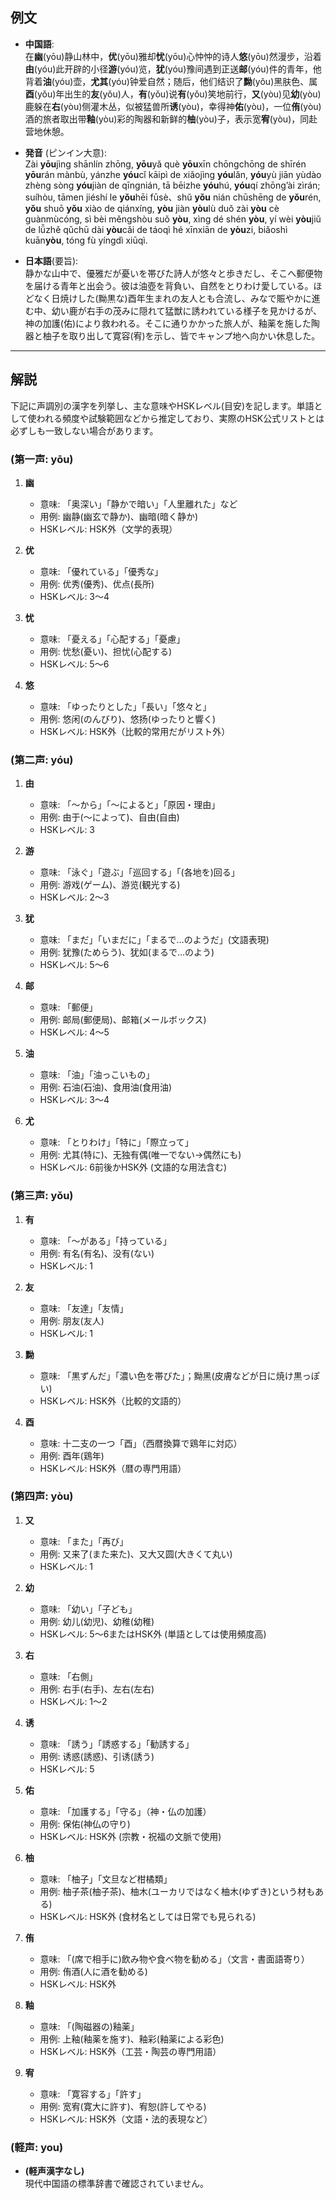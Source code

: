 ## 例文
* **中国語**:  
  在**幽**(yōu)静山林中，**优**(yōu)雅却**忧**(yōu)心忡忡的诗人**悠**(yōu)然漫步，沿着**由**(yóu)此开辟的小径**游**(yóu)览，**犹**(yóu)豫间遇到正送**邮**(yóu)件的青年，他背着**油**(yóu)壶，**尤其**(yóu)钟爱自然；随后，他们结识了**黝**(yǒu)黑肤色、属**酉**(yǒu)年出生的**友**(yǒu)人，**有**(yǒu)说**有**(yǒu)笑地前行，**又**(yòu)见**幼**(yòu)鹿躲在**右**(yòu)侧灌木丛，似被猛兽所**诱**(yòu)，幸得神**佑**(yòu)，一位**侑**(yòu)酒的旅者取出带**釉**(yòu)彩的陶器和新鲜的**柚**(yòu)子，表示宽**宥**(yòu)，同赴营地休憩。

* **発音** (ピンイン大意):  
  Zài **yōu**jìng shānlín zhōng, **yōu**yǎ què **yōu**xīn chōngchōng de shīrén **yōu**rán mànbù, yánzhe **yóu**cǐ kāipì de xiǎojìng **yóu**lǎn, **yóu**yù jiān yùdào zhèng sòng **yóu**jiàn de qīngnián, tā bēizhe **yóu**hú, **yóu**qí zhōng’ài zìrán; suíhòu, tāmen jiéshí le **yǒu**hēi fūsè、shǔ **yǒu** nián chūshēng de **yǒu**rén, **yǒu** shuō **yǒu** xiào de qiánxíng, **yòu** jiàn **yòu**lù duǒ zài **yòu** cè guànmùcóng, sì bèi měngshòu suǒ **yòu**, xìng dé shén **yòu**, yí wèi **yòu**jiǔ de lǚzhě qǔchū dài **yòu**cǎi de táoqì hé xīnxiān de **yòu**zi, biǎoshì kuān**yòu**, tóng fù yíngdì xiūqì.  

* **日本語**(要旨):  
  静かな山中で、優雅だが憂いを帯びた詩人が悠々と歩きだし、そこへ郵便物を届ける青年と出会う。彼は油壺を背負い、自然をとりわけ愛している。ほどなく日焼けした(黝黒な)酉年生まれの友人とも合流し、みなで賑やかに進む中、幼い鹿が右手の茂みに隠れて猛獣に誘われている様子を見かけるが、神の加護(佑)により救われる。そこに通りかかった旅人が、釉薬を施した陶器と柚子を取り出して寛容(宥)を示し、皆でキャンプ地へ向かい休息した。

---

## 解説

下記に声調別の漢字を列挙し、主な意味やHSKレベル(目安)を記します。単語として使われる頻度や試験範囲などから推定しており、実際のHSK公式リストとは必ずしも一致しない場合があります。

### (第一声: yōu)
1. **幽**  
   - 意味: 「奥深い」「静かで暗い」「人里離れた」など  
   - 用例: 幽静(幽玄で静か)、幽暗(暗く静か)  
   - HSKレベル: HSK外（文学的表現）

2. **优**  
   - 意味: 「優れている」「優秀な」  
   - 用例: 优秀(優秀)、优点(長所)  
   - HSKレベル: 3〜4

3. **忧**  
   - 意味: 「憂える」「心配する」「憂慮」  
   - 用例: 忧愁(憂い)、担忧(心配する)  
   - HSKレベル: 5〜6

4. **悠**  
   - 意味: 「ゆったりとした」「長い」「悠々と」  
   - 用例: 悠闲(のんびり)、悠扬(ゆったりと響く)  
   - HSKレベル: HSK外（比較的常用だがリスト外）

### (第二声: yóu)
1. **由**  
   - 意味: 「〜から」「〜によると」「原因・理由」  
   - 用例: 由于(〜によって)、自由(自由)  
   - HSKレベル: 3

2. **游**  
   - 意味: 「泳ぐ」「遊ぶ」「巡回する」「(各地を)回る」  
   - 用例: 游戏(ゲーム)、游览(観光する)  
   - HSKレベル: 2〜3

3. **犹**  
   - 意味: 「まだ」「いまだに」「まるで…のようだ」(文語表現)  
   - 用例: 犹豫(ためらう)、犹如(まるで…のよう)  
   - HSKレベル: 5〜6

4. **邮**  
   - 意味: 「郵便」  
   - 用例: 邮局(郵便局)、邮箱(メールボックス)  
   - HSKレベル: 4〜5

5. **油**  
   - 意味: 「油」「油っこいもの」  
   - 用例: 石油(石油)、食用油(食用油)  
   - HSKレベル: 3〜4

6. **尤**  
   - 意味: 「とりわけ」「特に」「際立って」  
   - 用例: 尤其(特に)、无独有偶(唯一でない→偶然にも)  
   - HSKレベル: 6前後かHSK外 (文語的な用法含む)

### (第三声: yǒu)
1. **有**  
   - 意味: 「〜がある」「持っている」  
   - 用例: 有名(有名)、没有(ない)  
   - HSKレベル: 1

2. **友**  
   - 意味: 「友達」「友情」  
   - 用例: 朋友(友人)  
   - HSKレベル: 1

3. **黝**  
   - 意味: 「黒ずんだ」「濃い色を帯びた」；黝黑(皮膚などが日に焼け黒っぽい)  
   - HSKレベル: HSK外（比較的文語的）

4. **酉**  
   - 意味: 十二支の一つ「酉」（西暦換算で鶏年に対応）  
   - 用例: 酉年(鶏年)  
   - HSKレベル: HSK外（暦の専門用語）

### (第四声: yòu)
1. **又**  
   - 意味: 「また」「再び」  
   - 用例: 又来了(また来た)、又大又圆(大きくて丸い)  
   - HSKレベル: 1

2. **幼**  
   - 意味: 「幼い」「子ども」  
   - 用例: 幼儿(幼児)、幼稚(幼稚)  
   - HSKレベル: 5〜6またはHSK外 (単語としては使用頻度高)

3. **右**  
   - 意味: 「右側」  
   - 用例: 右手(右手)、左右(左右)  
   - HSKレベル: 1〜2

4. **诱**  
   - 意味: 「誘う」「誘惑する」「勧誘する」  
   - 用例: 诱惑(誘惑)、引诱(誘う)  
   - HSKレベル: 5

5. **佑**  
   - 意味: 「加護する」「守る」（神・仏の加護）  
   - 用例: 保佑(神仏の守り)  
   - HSKレベル: HSK外 (宗教・祝福の文脈で使用)

6. **柚**  
   - 意味: 「柚子」「文旦など柑橘類」  
   - 用例: 柚子茶(柚子茶)、柚木(ユーカリではなく柚木(ゆずき)という材もある)  
   - HSKレベル: HSK外 (食材名としては日常でも見られる)

7. **侑**  
   - 意味: 「(席で相手に)飲み物や食べ物を勧める」（文言・書面語寄り）  
   - 用例: 侑酒(人に酒を勧める)  
   - HSKレベル: HSK外

8. **釉**  
   - 意味: 「(陶磁器の)釉薬」  
   - 用例: 上釉(釉薬を施す)、釉彩(釉薬による彩色)  
   - HSKレベル: HSK外（工芸・陶芸の専門用語）

9. **宥**  
   - 意味: 「寛容する」「許す」  
   - 用例: 宽宥(寛大に許す)、宥恕(許してやる)  
   - HSKレベル: HSK外（文語・法的表現など）

### (軽声: you)
- **(軽声漢字なし)**  
  現代中国語の標準辞書で確認されていません。
